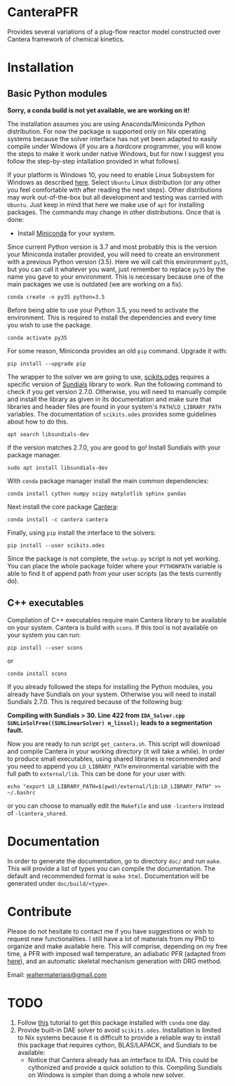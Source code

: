 # CanteraPFR

Provides several variations of a plug-flow reactor model constructed over
Cantera framework of chemical kinetics.

# Installation

## Basic Python modules

**Sorry, a conda build is not yet available, we are working on it!**

The installation assumes you are using Anaconda/Miniconda Python distribution.
For now the package is supported only on Nix operating systems because the
solver interface has not yet been adapted to easily compile under Windows (if
you are a *hardcore* programmer, you will know the steps to make it work under
native Windows, but for now I suggest you follow the step-by-step intallation
provided in what follows).

If your platform is Windows 10, you need to enable Linux Subsystem for Windows
as described [here](https://docs.microsoft.com/en-us/windows/wsl/install-win10).
Select `Ubuntu` Linux distribution (or any other you feel comfortable with after
reading the next steps). Other distributions may work out-of-the-box but all
development and testing was carried with `Ubuntu`. Just keep in mind that here
we make use of `apt` for installing packages. The commands may change in other
distributions. Once that is done:

- Install [Miniconda](https://conda.io/miniconda.html) for your system.

Since current Python version is 3.7 and most probably this is the version your
Miniconda installer provided, you will need to create an environment with a
previous Python version (3.5). Here we will call this environment `py35`, but
you can call it whatever you want, just remember to replace `py35` by the name
you gave to your environment. This is necessary because one of the main packages
we use is outdated (we are working on a fix).

```
conda create -n py35 python=3.5
```

Before being able to use your Python 3.5, you need to activate the environment.
This is required to install the dependencies and every time you wish to use the
package.

```
conda activate py35
```

For some reason, Miniconda provides an old `pip` command. Upgrade it with:

```
pip install --upgrade pip
```

The wrapper to the solver we are going to use,
[scikits.odes](https://scikits-odes.readthedocs.io/en/latest/) requires a
specific version of [Sundials](https://computation.llnl.gov/projects/sundials)
library to work. Run the following command to check if you get version 2.7.0.
Otherwise, you will need to manually compile and install the library as given
in its documentation and make sure that libraries and header files are found
in your system's `PATH`/`LD_LIBRARY_PATH` variables. The documentation of
`scikits.odes` provides some guidelines about how to do this.

```
apt search libsundials-dev
```

If the version matches 2.7.0, you are good to go! Install Sundials with your
package manager.

```
sudo apt install libsundials-dev
```

With `conda` package manager install the main common dependencies:

```
conda install cython numpy scipy matplotlib sphinx pandas
```

Next install the core package [Cantera](https://cantera.org/):

```
conda install -c cantera cantera
```

Finally, using `pip` install the interface to the solvers:

```
pip install --user scikits.odes
```

Since the package is not complete, the `setup.py` script is not yet working.
You can place the whole package folder where your `PYTHONPATH` variable is able
to find it of append path from your user scripts (as the tests currently do).

## C++ executables

Compilation of C++ executables require main Cantera library to be available on
your system. Cantera is build with `scons`. If this tool is not available on
your system you can run:

```
pip install --user scons
```

or

```
conda install scons
```

If you already followed the steps for installing the Python modules, you already
have Sundials on your system. Otherwise you will need to install Sundials 2.7.0.
This is required because of the following bug:

**Compiling with Sundials > 30. Line 422 from `IDA_Solver.cpp`
`SUNLinSolFree((SUNLinearSolver) m_linsol);` leads to a segmentation fault.**

Now you are ready to run script `get_cantera.sh`. This script will download
and compile Cantera in your working directory (it will take a while). In order
to produce small executables, using shared libraries is recommended and you
need to append you `LD_LIBRARY_PATH` environmental variable with the full path
to `external/lib`. This can be done for your user with:

```
echo "export LD_LIBRARY_PATH=$(pwd)/external/lib:LD_LIBRARY_PATH" >> ~/.bashrc
```

or you can choose to manually edit the `Makefile` and use `-lcantera` instead
of `-lcantera_shared`.

# Documentation

In order to generate the documentation, go to directory `doc/` and run `make`.
This will provide a list of types you can compile the documentation. The default
and recommended format is `make html`. Documentation will be generated under
`doc/build/<type>`.

# Contribute

Please do not hesitate to contact me if you have suggestions or wish to request
new functionalities. I still have a lot of materials from my PhD to organize
and make available here. This will comprise, depending on my free time, a PFR
with imposed wall temperature, an adiabatic PFR (adapted from [here](https://github.com/Cantera/cantera-jupyter/blob/master/reactors/1D_pfr_surfchem.ipynb)), and an automatic
skeletal mechanism generation with DRG method.

Email: waltermateriais@gmail.com

# TODO

1. Follow [this](https://conda.io/docs/user-guide/tutorials/build-pkgs.html)
tutorial to get this package installed with `conda` one day.
1. Provide built-in DAE solver to avoid `scikits.odes`. Installation is limited
to Nix systems because it is difficult to provide a reliable way to install this
package that requires cython, BLAS/LAPACK, and Sundials to be available:
    - Notice that Cantera already has an interface to IDA. This could be
    cythonized and provide a quick solution to this. Compiling Sundials on
    Windows is simpler than doing a whole new solver.
